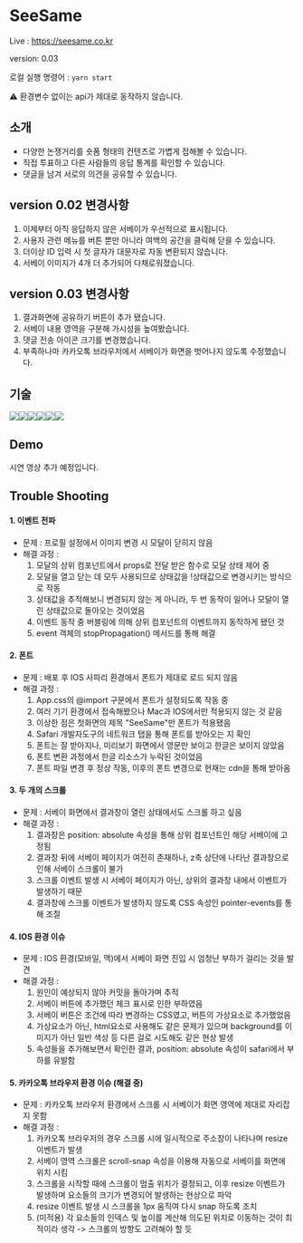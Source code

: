 # SeeSame

Live : https://seesame.co.kr

version: 0.03

로컬 실행 명령어 : <code>yarn start</code>

:warning: 환경변수 없이는 api가 제대로 동작하지 않습니다.

## 소개

- 다양한 논쟁거리를 숏폼 형태의 컨텐츠로 가볍게 접해볼 수 있습니다.
- 직접 투표하고 다른 사람들의 응답 통계를 확인할 수 있습니다.
- 댓글을 남겨 서로의 의견을 공유할 수 있습니다.

## version 0.02 변경사항

1. 이제부터 아직 응답하지 않은 서베이가 우선적으로 표시됩니다.
2. 사용자 관련 메뉴를 버튼 뿐만 아니라 여백의 공간을 클릭해 닫을 수 있습니다.
3. 더이상 ID 입력 시 첫 글자가 대문자로 자동 변환되지 않습니다.
4. 서베이 이미지가 4개 더 추가되어 다채로워졌습니다.

## version 0.03 변경사항

1. 결과화면에 공유하기 버튼이 추가 됐습니다.
2. 서베이 내용 영역을 구분해 가시성을 높여봤습니다.
3. 댓글 전송 아이콘 크기를 변경했습니다.
4. 부족하나마 카카오톡 브라우저에서 서베이가 화면을 벗어나지 않도록 수정했습니다.

## 기술

<img src="https://img.shields.io/badge/typescript-3178C6?style=for-the-badge&logo=typescript&logoColor=white"/><img src="https://img.shields.io/badge/react-61DAFB?style=for-the-badge&logo=react&logoColor=black"><img src="https://img.shields.io/badge/emotion-DB7093?style=for-the-badge&logo=styled-components&logoColor=white"><img src="https://img.shields.io/badge/firebase-FFCA28?style=for-the-badge&logo=firebase&logoColor=white"><img src="https://img.shields.io/badge/asana-F06A6A?style=for-the-badge&logo=asana&logoColor=white"><img src="https://img.shields.io/badge/slack-4A154B?style=for-the-badge&logo=slack&logoColor=white">

## Demo

시연 영상 추가 예정입니다.

## Trouble Shooting

#### 1. 이벤트 전파

- 문제 : 프로필 설정에서 이미지 변경 시 모달이 닫히지 않음
- 해결 과정 :
  1. 모달의 상위 컴포넌트에서 props로 전달 받은 함수로 모달 상태 제어 중
  2. 모달을 열고 닫는 데 모두 사용되므로 상태값을 !상태값으로 변경시키는 방식으로 작동
  3. 상태값을 추적해보니 변경되지 않는 게 아니라, 두 번 동작이 일어나 모달이 열린 상태값으로 돌아오는 것이었음
  4. 이벤트 동작 중 버블링에 의해 상위 컴포넌트의 이벤트까지 동작하게 됐던 것
  5. event 객체의 stopPropagation() 메서드를 통해 해결

#### 2. 폰트

- 문제 : 배포 후 IOS 사파리 환경에서 폰트가 제대로 로드 되지 않음
- 해결 과정 :
  1. App.css의 @import 구문에서 폰트가 설정되도록 작동 중
  2. 여러 기기 환경에서 접속해봤으나 Mac과 IOS에서만 적용되지 않는 것 같음
  3. 이상한 점은 첫화면의 제목 "SeeSame"만 폰트가 적용됐음
  4. Safari 개발자도구의 네트워크 탭을 통해 폰트를 받아오는 지 확인
  5. 폰트는 잘 받아지나, 미리보기 화면에서 영문만 보이고 한글은 보이지 않았음
  6. 폰트 변환 과정에서 한글 리소스가 누락된 것이었음
  7. 폰트 파일 변경 후 정상 작동, 이후의 폰트 변경으로 현재는 cdn을 통해 받아옴

#### 3. 두 개의 스크롤

- 문제 : 서베이 화면에서 결과창이 열린 상태에서도 스크롤 하고 싶음
- 해결 과정 :
  1. 결과창은 position: absolute 속성을 통해 상위 컴포넌트인 해당 서베이에 고정됨
  2. 결과창 뒤에 서베이 페이지가 여전히 존재하나, z축 상단에 나타난 결과창으로 인해 서베이 스크롤이 불가
  3. 스크롤 이벤트 발생 시 서베이 페이지가 아닌, 상위의 결과창 내에서 이벤트가 발생하기 때문
  4. 결과창에 스크롤 이벤트가 발생하지 않도록 CSS 속성인 pointer-events를 통해 조절

#### 4. IOS 환경 이슈

- 문제 : IOS 환경(모바일, 맥)에서 서베이 화면 진입 시 엄청난 부하가 걸리는 것을 발견
- 해결 과정 :
  1. 원인이 예상되지 않아 커밋을 돌아가며 추적
  2. 서베이 버튼에 추가했던 체크 표시로 인한 부하였음
  3. 서베이 버튼은 조건에 따라 변경하는 CSS였고, 버튼의 가상요소로 추가했었음
  4. 가상요소가 아닌, html요소로 사용해도 같은 문제가 있으며 background를 이미지가 아닌 일반 색상 등 다른 걸로 시도해도 같은 현상 발생
  5. 속성들을 추가해보면서 확인한 결과, position: absolute 속성이 safari에서 부하를 유발함

#### 5. 카카오톡 브라우저 환경 이슈 (해결 중)

- 문제 : 카카오톡 브라우저 환경에서 스크롤 시 서베이가 화면 영역에 제대로 자리잡지 못함
- 해결 과정 :
  1. 카카오톡 브라우저의 경우 스크롤 시에 일시적으로 주소창이 나타나며 resize 이벤트가 발생
  2. 서베이 영역 스크롤은 scroll-snap 속성을 이용해 자동으로 서베이를 화면에 위치 시킴
  3. 스크롤을 시작할 때에 스크롤이 멈출 위치가 결정되고, 이후 resize 이벤트가 발생하며 요소들의 크기가 변경되어 발생하는 현상으로 파악
  4. resize 이벤트 발생 시 스크롤을 1px 움직여 다시 snap 하도록 조치
  5. (미적용) 각 요소들의 인덱스 및 높이를 계산해 의도된 위치로 이동하는 것이 최적이라 생각 -> 스크롤의 방향도 고려해야 할 듯

